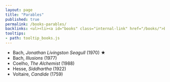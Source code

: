 ```yaml
---
layout: page
title: "Parables"
published: true
permalink: /books-parables/
backlinks: <ul><li><a id="books" class="internal-link" href="/books/">Books</a></li></ul>
tooltips: 
- path: tooltip_books.js
---
```


* Bach, *Jonathan Livingston Seagull* (1970) ★
* Bach, *Illusions* (1977)
* Coelho, *The Alchemist* (1988)
* Hesse, *Siddhartha* (1922)
* Voltaire, *Candide* (1759)
